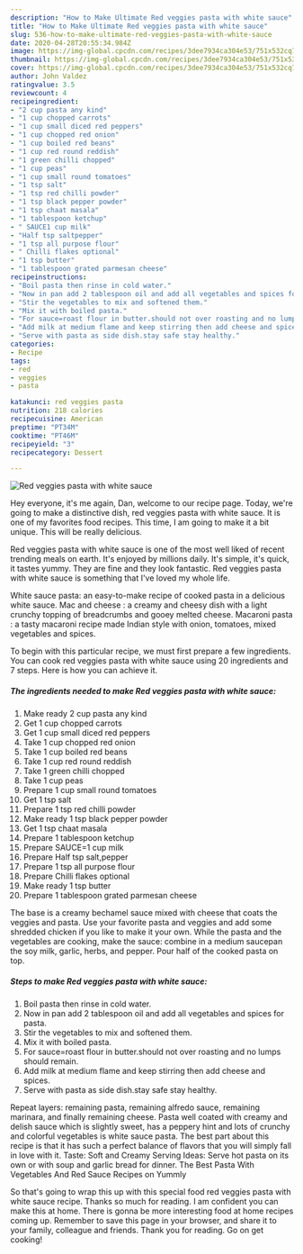 ```yaml
---
description: "How to Make Ultimate Red veggies pasta with white sauce"
title: "How to Make Ultimate Red veggies pasta with white sauce"
slug: 536-how-to-make-ultimate-red-veggies-pasta-with-white-sauce
date: 2020-04-28T20:55:34.984Z
image: https://img-global.cpcdn.com/recipes/3dee7934ca304e53/751x532cq70/red-veggies-pasta-with-white-sauce-recipe-main-photo.jpg
thumbnail: https://img-global.cpcdn.com/recipes/3dee7934ca304e53/751x532cq70/red-veggies-pasta-with-white-sauce-recipe-main-photo.jpg
cover: https://img-global.cpcdn.com/recipes/3dee7934ca304e53/751x532cq70/red-veggies-pasta-with-white-sauce-recipe-main-photo.jpg
author: John Valdez
ratingvalue: 3.5
reviewcount: 4
recipeingredient:
- "2 cup pasta any kind"
- "1 cup chopped carrots"
- "1 cup small diced red peppers"
- "1 cup chopped red onion"
- "1 cup boiled red beans"
- "1 cup red round reddish"
- "1 green chilli chopped"
- "1 cup peas"
- "1 cup small round tomatoes"
- "1 tsp salt"
- "1 tsp red chilli powder"
- "1 tsp black pepper powder"
- "1 tsp chaat masala"
- "1 tablespoon ketchup"
- " SAUCE1 cup milk"
- "Half tsp saltpepper"
- "1 tsp all purpose flour"
- " Chilli flakes optional"
- "1 tsp butter"
- "1 tablespoon grated parmesan cheese"
recipeinstructions:
- "Boil pasta then rinse in cold water."
- "Now in pan add 2 tablespoon oil and add all vegetables and spices for pasta."
- "Stir the vegetables to mix and softened them."
- "Mix it with boiled pasta."
- "For sauce=roast flour in butter.should not over roasting and no lumps should remain."
- "Add milk at medium flame and keep stirring then add cheese and spices."
- "Serve with pasta as side dish.stay safe stay healthy."
categories:
- Recipe
tags:
- red
- veggies
- pasta

katakunci: red veggies pasta 
nutrition: 218 calories
recipecuisine: American
preptime: "PT34M"
cooktime: "PT46M"
recipeyield: "3"
recipecategory: Dessert

---
```



![Red veggies pasta with white sauce](https://img-global.cpcdn.com/recipes/3dee7934ca304e53/751x532cq70/red-veggies-pasta-with-white-sauce-recipe-main-photo.jpg)

Hey everyone, it's me again, Dan, welcome to our recipe page. Today, we're going to make a distinctive dish, red veggies pasta with white sauce. It is one of my favorites food recipes. This time, I am going to make it a bit unique. This will be really delicious.

Red veggies pasta with white sauce is one of the most well liked of recent trending meals on earth. It's enjoyed by millions daily. It's simple, it's quick, it tastes yummy. They are fine and they look fantastic. Red veggies pasta with white sauce is something that I've loved my whole life.

White sauce pasta: an easy-to-make recipe of cooked pasta in a delicious white sauce. Mac and cheese : a creamy and cheesy dish with a light crunchy topping of breadcrumbs and gooey melted cheese. Macaroni pasta : a tasty macaroni recipe made Indian style with onion, tomatoes, mixed vegetables and spices.


To begin with this particular recipe, we must first prepare a few ingredients. You can cook red veggies pasta with white sauce using 20 ingredients and 7 steps. Here is how you can achieve it.

<!--inarticleads1-->

##### The ingredients needed to make Red veggies pasta with white sauce:

1. Make ready 2 cup pasta any kind
1. Get 1 cup chopped carrots
1. Get 1 cup small diced red peppers
1. Take 1 cup chopped red onion
1. Take 1 cup boiled red beans
1. Take 1 cup red round reddish
1. Take 1 green chilli chopped
1. Take 1 cup peas
1. Prepare 1 cup small round tomatoes
1. Get 1 tsp salt
1. Prepare 1 tsp red chilli powder
1. Make ready 1 tsp black pepper powder
1. Get 1 tsp chaat masala
1. Prepare 1 tablespoon ketchup
1. Prepare  SAUCE=1 cup milk
1. Prepare Half tsp salt,pepper
1. Prepare 1 tsp all purpose flour
1. Prepare  Chilli flakes optional
1. Make ready 1 tsp butter
1. Prepare 1 tablespoon grated parmesan cheese


The base is a creamy bechamel sauce mixed with cheese that coats the veggies and pasta. Use your favorite pasta and veggies and add some shredded chicken if you like to make it your own. While the pasta and the vegetables are cooking, make the sauce: combine in a medium saucepan the soy milk, garlic, herbs, and pepper. Pour half of the cooked pasta on top. 

<!--inarticleads2-->

##### Steps to make Red veggies pasta with white sauce:

1. Boil pasta then rinse in cold water.
1. Now in pan add 2 tablespoon oil and add all vegetables and spices for pasta.
1. Stir the vegetables to mix and softened them.
1. Mix it with boiled pasta.
1. For sauce=roast flour in butter.should not over roasting and no lumps should remain.
1. Add milk at medium flame and keep stirring then add cheese and spices.
1. Serve with pasta as side dish.stay safe stay healthy.


Repeat layers: remaining pasta, remaining alfredo sauce, remaining marinara, and finally remaining cheese. Pasta well coated with creamy and delish sauce which is slightly sweet, has a peppery hint and lots of crunchy and colorful vegetables is white sauce pasta. The best part about this recipe is that it has such a perfect balance of flavors that you will simply fall in love with it. Taste: Soft and Creamy Serving Ideas: Serve hot pasta on its own or with soup and garlic bread for dinner. The Best Pasta With Vegetables And Red Sauce Recipes on Yummly 

So that's going to wrap this up with this special food red veggies pasta with white sauce recipe. Thanks so much for reading. I am confident you can make this at home. There is gonna be more interesting food at home recipes coming up. Remember to save this page in your browser, and share it to your family, colleague and friends. Thank you for reading. Go on get cooking!
